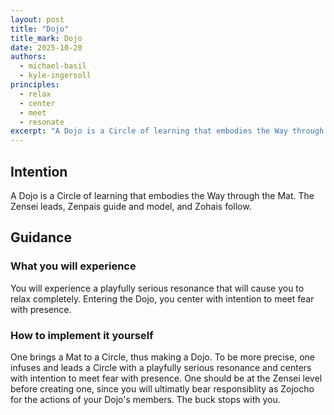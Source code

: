 ```yaml
---
layout: post
title: "Dojo"
title_mark: Dojo
date: 2025-10-20
authors:
  - michael-basil
  - kyle-ingersoll
principles:
  - relax
  - center
  - meet
  - resonate
excerpt: "A Dojo is a Circle of learning that embodies the Way through the Mat."
---
```


## Intention

A Dojo is a Circle of learning that embodies the Way through the Mat. The Zensei leads, Zenpais guide and model, and Zohais follow.

## Guidance

### What you will experience

You will experience a playfully serious resonance that will cause you to relax completely. Entering the Dojo, you center with intention to meet fear with presence.

### How to implement it yourself

One brings a Mat to a Circle, thus making a Dojo. To be more precise, one infuses and leads a Circle with a playfully serious resonance and centers with intention to meet fear with presence. One should be at the Zensei level before creating one, since you will ultimatly bear responsiblity as Zojocho for the actions of your Dojo's members. The buck stops with you.